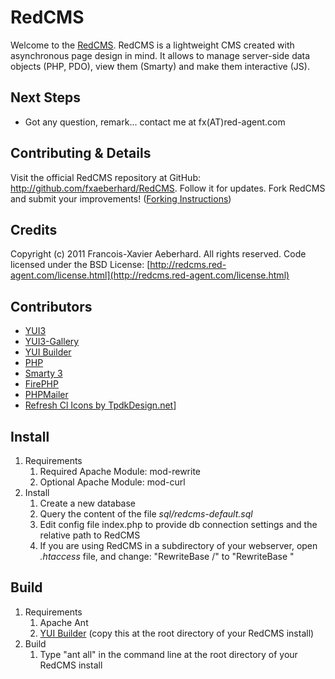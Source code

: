 RedCMS
=================

Welcome to the [RedCMS](http://redcms.red-agent.com). RedCMS is a lightweight CMS created with asynchronous page design in mind. It allows to manage server-side data objects (PHP, PDO), view them (Smarty) and make them interactive (JS).


Next Steps
----------

* Got any question, remark... contact me at fx(AT)red-agent.com

Contributing & Details
----------------------

Visit the official RedCMS repository at GitHub: <http://github.com/fxaeberhard/RedCMS>. Follow it for updates. Fork RedCMS and submit your improvements!  ([Forking Instructions](http://help.github.com/forking/))

Credits
----------------------

Copyright (c) 2011 Francois-Xavier Aeberhard. All rights reserved.
Code licensed under the BSD License:
[http://redcms.red-agent.com/license.html](http://redcms.red-agent.com/license.html)

Contributors
----------------------

* [YUI3](http://developer.yahoo.com/yui/3/)
* [YUI3-Gallery](http://yuilibrary.com/gallery/)
* [YUI Builder](http://yuilibrary.com/gallery/)
* [PHP](http://www.php.net/)
* [Smarty 3](http://www.smarty.net/)
* [FirePHP](http://www.firephp.org/)
* [PHPMailer](http://phpmailer.worxware.com/)
* [Refresh Cl Icons by TpdkDesign.net](http://www.iconarchive.com/category/system/refresh-cl-icons-by-tpdkdesign.net.html)]
	
Install
----------------------
	
1. Requirements
	1. Required Apache Module:
mod-rewrite
	2. Optional Apache Module:
mod-curl
2. Install
	1. Create a new database 
	2. Query the content of the file *sql/redcms-default.sql*
	3. Edit config file index.php to provide db connection settings and the relative path to RedCMS
	4. If you are using RedCMS in a subdirectory of your webserver, open *.htaccess* file, and change:
		"RewriteBase /"
	to
		"RewriteBase <your directory>"

Build
----------------------
1. Requirements
	1. Apache Ant
	2. [YUI Builder](http://yuilibrary.com/projects/builder) (copy this at the root directory of your RedCMS install)
2. Build
	1. Type "ant all" in the command line at the root directory of your RedCMS install